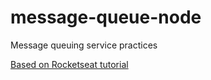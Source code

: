 # message-queue-node
Message queuing service practices

[Based on Rocketseat tutorial](https://www.youtube.com/watch?v=uonKHztGhko&ab_channel=Rocketseat)
